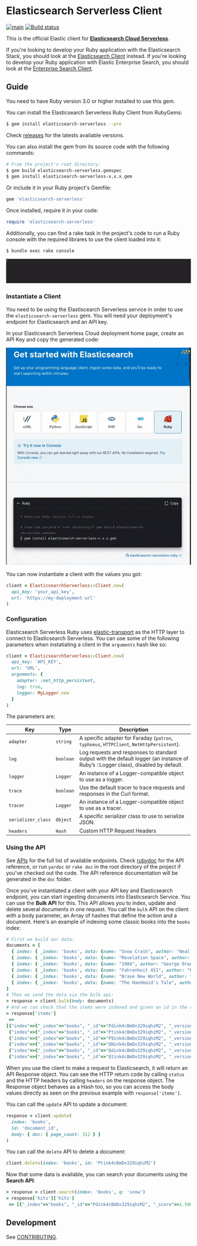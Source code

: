 # Elasticsearch Serverless Client

[![main](https://github.com/elastic/elasticsearch-serverless-ruby/actions/workflows/tests.yml/badge.svg?branch=main)](https://github.com/elastic/elasticsearch-serverless-ruby/actions/workflows/tests.yml)
[![Build status](https://badge.buildkite.com/18738fa6534c59b2cd35d8ffc60a1b2fe192ab54f86c778026.svg)](https://buildkite.com/elastic/elasticsearch-serverless-ruby)

This is the official Elastic client for [**Elasticsearch Cloud Serverless**](https://www.elastic.co/elasticsearch/serverless).

If you're looking to develop your Ruby application with the Elasticsearch Stack, you should look at the [Elasticsearch Client](https://github.com/elastic/elasticsearch-ruby) instead. If you're looking to develop your Ruby application with Elastic Enterprise Search, you should look at the [Enterprise Search Client](https://github.com/elastic/enterprise-search-ruby/).

## Guide

You need to have Ruby version 3.0 or higher installed to use this gem.

You can install the Elasticsearch Serverless Ruby Client from RubyGems:

```bash
$ gem install elasticsearch-serverless --pre
```

Check [releases](https://github.com/elastic/elasticsearch-serverless-ruby/releases) for the latests available versions.

You can also install the gem from its source code with the following commands:

```bash
# From the project's root directory:
$ gem build elasticsearch-serverless.gemspec
$ gem install elasticsearch-serverless-x.x.x.gem
```

Or include it in your Ruby project's Gemfile:

```ruby
gem 'elasticsearch-serverless'
```

Once installed, require it in your code:

```ruby
require 'elasticsearch-serverless'
```

Additionally, you can find a rake task in the project's code to run a Ruby console with the required librares to use the client loaded into it:

```bash
$ bundle exec rake console
```

![rake console](docs/images/rake-console.gif "rake console")

### Instantiate a Client

You need to be using the Elastiscearch Serverless service in order to use the `elasticsearch-serverless` gem. You will need your deployment's endpoint for Elasticsearch and an API key.

In your Elasticsearch Serverless Cloud deployment home page, create an API Key and copy the generated code:

![Copy the endpoint and API Key code for Elasticsearch](docs/images/serverless-api-key.gif "Copy the endpoint and API Key code for Elasticsearch")

You can now instantiate a client with the values you got:

```ruby
client = ElasticsearchServerless::Client.new(
  api_key: 'your_api_key',
  url: 'https://my-deployment-url'
)
```

### Configuration

Elasticsearch Serverless Ruby uses [elastic-transport](github.com/elastic/elastic-transport-ruby/) as the HTTP layer to connect to Elasticsearch Serverless. You can use some of the following parameters when instatiating a client in the `arguments` hash like so:

```ruby
client = ElasticsearchServerless::Client.new(
  api_key: 'API_KEY',
  url: 'URL',
  arguments: {
    adapter: :net_http_persistent,
    log: true,
    logger: MyLogger.new
  }
)
```

The parameters are:

| Key                | Type      | Description                                                                                                                        |
|--------------------|-----------|------------------------------------------------------------------------------------------------------------------------------------|
| `adapter`          | `string`  | A specific adapter for Faraday (`patron`, `typhoeus`, `HTTPClient`, `NetHttpPersistent`).                                          |
| `log`              | `boolean` | Log requests and responses to standard output with the default logger (an instance of Ruby’s ::Logger class), disabled by default. |
| `logger`           | `Logger`  | An instance of a Logger-compatible object to use as a logger.                                                                      |
| `trace`            | `boolean` | Use the default tracer to trace requests and responses in the Curl format.                                                         |
| `tracer`           | `Logger`  | An instance of a Logger-compatible object to use as a tracer.                                                                      |
| `serializer_class` | `Object`  | A specific serializer class to use to serialize JSON.                                                                              |
| `headers`          | `Hash`    | Custom HTTP Request Headers                                                                                                        |
### Using the API

See [APIs](https://github.com/elastic/elasticsearch-serverless-ruby/blob/main/docs/apis.md) for the full list of available endpoints. Check [rubydoc](https://rubydoc.info/gems/elasticsearch-serverless/) for the API reference, or run `yardoc` or `rake doc` in the root directory of the project if you've checked out the code. The API reference documentation will be generated in the `doc` folder.

Once you've instantiated a client with your API key and Elasticsearch endpoint, you can start ingesting documents into Elasticsearch Service. You can use the **Bulk API** for this. This API allows you to index, update and delete several documents in one request. You call the `bulk` API on the client with a body parameter, an Array of hashes that define the action and a document. Here's an example of indexing some classic books into the `books` index:

```ruby
# First we build our data:
documents = [
  { index: { _index: 'books', data: {name: "Snow Crash", author: "Neal Stephenson", release_date: "1992-06-01", page_count: 470} } },
  { index: { _index: 'books', data: {name: "Revelation Space", author: "Alastair Reynolds", release_date: "2000-03-15", page_count: 585} } },
  { index: { _index: 'books', data: {name: "1984", author: "George Orwell", release_date: "1949-06-08", page_count: 328} } },
  { index: { _index: 'books', data: {name: "Fahrenheit 451", author: "Ray Bradbury", release_date: "1953-10-15", page_count: 227} } },
  { index: { _index: 'books', data: {name: "Brave New World", author: "Aldous Huxley", release_date: "1932-06-01", page_count: 268} } },
  { index: { _index: 'books', data: {name: "The Handmaid's Tale", author: "Margaret Atwood", release_date: "1985-06-01", page_count: 311} } }
]
# Then we send the data via the bulk api:
> response = client.bulk(body: documents)
# And we can check that the items were indexed and given an id in the response:
> response['items']
 =>
[{"index"=>{"_index"=>"books", "_id"=>"Pdink4cBmDx329iqhzM2", "_version"=>1, "result"=>"created", "_shards"=>{"total"=>2, "successful"=>1, "failed"=>0}, "_seq_no"=>0, "_primary_term"=>1, "status"=>201}},
 {"index"=>{"_index"=>"books", "_id"=>"Ptink4cBmDx329iqhzM2", "_version"=>1, "result"=>"created", "_shards"=>{"total"=>2, "successful"=>1, "failed"=>0}, "_seq_no"=>1, "_primary_term"=>1, "status"=>201}},
 {"index"=>{"_index"=>"books", "_id"=>"P9ink4cBmDx329iqhzM2", "_version"=>1, "result"=>"created", "_shards"=>{"total"=>2, "successful"=>1, "failed"=>0}, "_seq_no"=>2, "_primary_term"=>1, "status"=>201}},
 {"index"=>{"_index"=>"books", "_id"=>"QNink4cBmDx329iqhzM2", "_version"=>1, "result"=>"created", "_shards"=>{"total"=>2, "successful"=>1, "failed"=>0}, "_seq_no"=>3, "_primary_term"=>1, "status"=>201}},
 {"index"=>{"_index"=>"books", "_id"=>"Qdink4cBmDx329iqhzM2", "_version"=>1, "result"=>"created", "_shards"=>{"total"=>2, "successful"=>1, "failed"=>0}, "_seq_no"=>4, "_primary_term"=>1, "status"=>201}},
 {"index"=>{"_index"=>"books", "_id"=>"Qtink4cBmDx329iqhzM2", "_version"=>1, "result"=>"created", "_shards"=>{"total"=>2, "successful"=>1, "failed"=>0}, "_seq_no"=>5, "_primary_term"=>1, "status"=>201}}]

```

When you use the client to make a request to Elasticsearch, it will return an API Response object. You can see the HTTP return code by calling `status` and the HTTP headers by calling `headers` on the response object. The Response object behaves as a Hash too, so you can access the body values directly as seen on the previous example with `response['items']`.


You can call the `update` API to update a document:

```ruby
response = client.update(
  index: 'books', 
  id: 'document_id', 
  body: { doc: { page_count: 312 } }
)
```

You can call the `delete` API to delete a document:

```ruby
client.delete(index: 'books', id: 'Ptink4cBmDx329iqhzM2')
```

Now that some data is available, you can search your documents using the **Search API**:

```ruby
> response = client.search(index: 'books', q: 'snow')
> response['hits']['hits']
 => [{"_index"=>"books", "_id"=>"Pdink4cBmDx329iqhzM2", "_score"=>1.5904956, "_source"=>{"name"=>"Snow Crash", "author"=>"Neal Stephenson", "release_date"=>"1992-06-01", "page_count"=>470}}]
```

## Development

See [CONTRIBUTING](./CONTRIBUTING.md).
